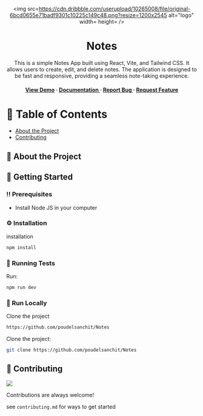 <div align='center'>

<img src=https://cdn.dribbble.com/userupload/10265008/file/original-6bcd0655e71badf9301c10225c149c48.png?resize=1200x2545 alt="logo" width= height= />

<h1>Notes</h1>
<p>This is a simple Notes App built using React, Vite, and Tailwind CSS. It allows users to create, edit, and delete notes. The application is designed to be fast and responsive, providing a seamless note-taking experience.</p>

<h4> <a href=https://notesios.vercel.app/home>View Demo</a> <span> · </span> <a href="https://github.com/poudelsanchit/Noteios/blob/master/README.md"> Documentation </a> <span> · </span> <a href="https://github.com/poudelsanchit/Noteios/issues"> Report Bug </a> <span> · </span> <a href="https://github.com/poudelsanchit/Noteios/issues"> Request Feature </a> </h4>


</div>

# :notebook_with_decorative_cover: Table of Contents

- [About the Project](#star2-about-the-project)
- [Contributing](#wave-contributing)


## :star2: About the Project

## :toolbox: Getting Started

### :bangbang: Prerequisites

- Install Node JS in your computer


### :gear: Installation

installation
```bash
npm install
```


### :test_tube: Running Tests

Run:
```bash
npm run dev
```


### :running: Run Locally

Clone the project

```bash
https://github.com/poudelsanchit/Notes
```
Clone the project:
```bash
git clone https://github.com/poudelsanchit/Notes
```


## :wave: Contributing

<a href="https://github.com/poudelsanchit/Notes/graphs/contributors"> <img src="https://contrib.rocks/image?repo=Louis3797/awesome-readme-template" /> </a>

Contributions are always welcome!

see `contributing.md` for ways to get started
